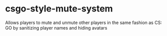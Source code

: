 # csgo-style-mute-system
 Allows players to mute and unmute other players in the same fashion as CS: GO by sanitizing player names and hiding avatars

